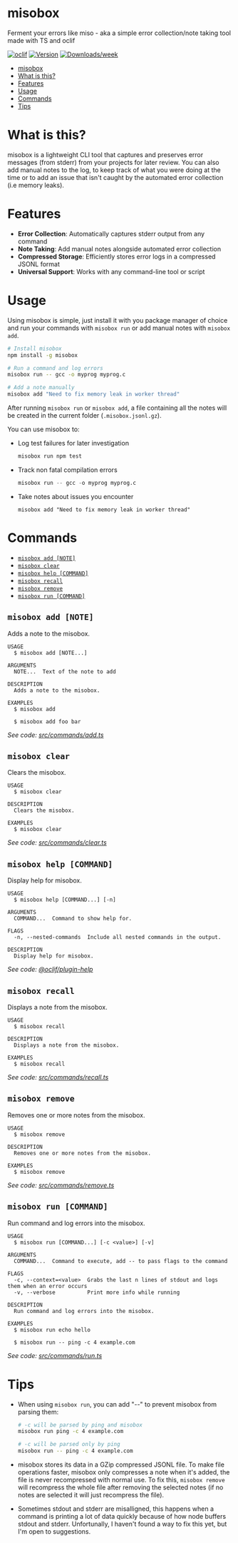 # misobox

Ferment your errors like miso - aka a simple error collection/note taking tool made with TS and oclif

[![oclif](https://img.shields.io/badge/cli-oclif-brightgreen.svg)](https://oclif.io)
[![Version](https://img.shields.io/npm/v/misobox.svg)](https://npmjs.org/package/misobox)
[![Downloads/week](https://img.shields.io/npm/dw/misobox.svg)](https://npmjs.org/package/misobox)

<!-- toc -->

- [misobox](#misobox)
- [What is this?](#what-is-this)
- [Features](#features)
- [Usage](#usage)
- [Commands](#commands)
- [Tips](#tips)
<!-- tocstop -->

# What is this?

misobox is a lightweight CLI tool that captures and preserves error messages (from stderr) from your projects for later review.
You can also add manual notes to the log, to keep track of what you were doing at the time or to add an issue that isn't caught by the automated error collection (i.e memory leaks).

# Features

- **Error Collection**: Automatically captures stderr output from any command
- **Note Taking**: Add manual notes alongside automated error collection
- **Compressed Storage**: Efficiently stores error logs in a compressed JSONL format
- **Universal Support**: Works with any command-line tool or script

# Usage

Using misobox is simple, just install it with you package manager of choice and run your commands with `misobox run` or add manual notes with `misobox add`.

```sh
# Install misobox
npm install -g misobox

# Run a command and log errors
misobox run -- gcc -o myprog myprog.c

# Add a note manually
misobox add "Need to fix memory leak in worker thread"
```

After running `misobox run` or `misobox add`, a file containing all the notes will be created in the current folder (`.misobox.jsonl.gz`).

You can use misobox to:

- Log test failures for later investigation
  ```sh
  misobox run npm test
  ```
- Track non fatal compilation errors
  ```s
  misobox run -- gcc -o myprog myprog.c
  ```
- Take notes about issues you encounter
  ```sh-session
  misobox add "Need to fix memory leak in worker thread"
  ```

# Commands

<!-- commands -->

- [`misobox add [NOTE]`](#misobox-add-note)
- [`misobox clear`](#misobox-clear)
- [`misobox help [COMMAND]`](#misobox-help-command)
- [`misobox recall`](#misobox-recall)
- [`misobox remove`](#misobox-remove)
- [`misobox run [COMMAND]`](#misobox-run-command)

## `misobox add [NOTE]`

Adds a note to the misobox.

```
USAGE
  $ misobox add [NOTE...]

ARGUMENTS
  NOTE...  Text of the note to add

DESCRIPTION
  Adds a note to the misobox.

EXAMPLES
  $ misobox add

  $ misobox add foo bar
```

_See code: [src/commands/add.ts](https://github.com/spacefall/misobox/blob/v0.1.0/src/commands/add.ts)_

## `misobox clear`

Clears the misobox.

```
USAGE
  $ misobox clear

DESCRIPTION
  Clears the misobox.

EXAMPLES
  $ misobox clear
```

_See code: [src/commands/clear.ts](https://github.com/spacefall/misobox/blob/v0.1.0/src/commands/clear.ts)_

## `misobox help [COMMAND]`

Display help for misobox.

```
USAGE
  $ misobox help [COMMAND...] [-n]

ARGUMENTS
  COMMAND...  Command to show help for.

FLAGS
  -n, --nested-commands  Include all nested commands in the output.

DESCRIPTION
  Display help for misobox.
```

_See code: [@oclif/plugin-help](https://github.com/oclif/plugin-help/blob/v6.2.21/src/commands/help.ts)_

## `misobox recall`

Displays a note from the misobox.

```
USAGE
  $ misobox recall

DESCRIPTION
  Displays a note from the misobox.

EXAMPLES
  $ misobox recall
```

_See code: [src/commands/recall.ts](https://github.com/spacefall/misobox/blob/v0.1.0/src/commands/recall.ts)_

## `misobox remove`

Removes one or more notes from the misobox.

```
USAGE
  $ misobox remove

DESCRIPTION
  Removes one or more notes from the misobox.

EXAMPLES
  $ misobox remove
```

_See code: [src/commands/remove.ts](https://github.com/spacefall/misobox/blob/v0.1.0/src/commands/remove.ts)_

## `misobox run [COMMAND]`

Run command and log errors into the misobox.

```
USAGE
  $ misobox run [COMMAND...] [-c <value>] [-v]

ARGUMENTS
  COMMAND...  Command to execute, add -- to pass flags to the command

FLAGS
  -c, --context=<value>  Grabs the last n lines of stdout and logs them when an error occurs
  -v, --verbose          Print more info while running

DESCRIPTION
  Run command and log errors into the misobox.

EXAMPLES
  $ misobox run echo hello

  $ misobox run -- ping -c 4 example.com
```

_See code: [src/commands/run.ts](https://github.com/spacefall/misobox/blob/v0.1.0/src/commands/run.ts)_

<!-- commandsstop -->

# Tips

- When using `misobox run`, you can add "--" to prevent misobox from parsing them:

  ```sh
  # -c will be parsed by ping and misobox
  misobox run ping -c 4 example.com

  # -c will be parsed only by ping
  misobox run -- ping -c 4 example.com
  ```

- misobox stores its data in a GZip compressed JSONL file.
  To make file operations faster, misobox only compresses a note when it's added, the file is never recompressed with normal use.
  To fix this, `misobox remove` will recompress the whole file after removing the selected notes (if no notes are selected it will just recompress the file).

- Sometimes stdout and stderr are misalligned, this happens when a command is printing a lot of data quickly because of how node buffers stdout and stderr.
  Unfortunally, I haven't found a way to fix this yet, but I'm open to suggestions.
